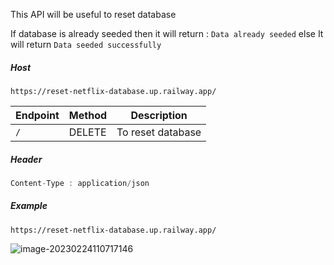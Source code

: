 This API will be useful to reset database

If database is already seeded then
    it will return : `Data already seeded`
else
    It will return `Data seeded successfully`

##### Host

```
https://reset-netflix-database.up.railway.app/
```

| Endpoint | Method | Description       |
| -------- | ------ | ----------------- |
| ```/```  | DELETE | To reset database |

##### Header

```js
Content-Type : application/json
```

##### Example
```
https://reset-netflix-database.up.railway.app/
```
![image-20230224110717146](https://user-images.githubusercontent.com/77090657/221106011-0e2b5f87-7d26-4758-bfe7-6ce8e12bb1f1.png)
